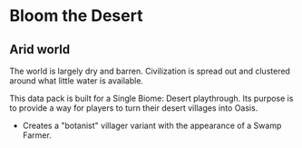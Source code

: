 # Bloom the Desert

## Arid world

The world is largely dry and barren. Civilization is spread out and clustered around what little water is available.

This data pack is built for a Single Biome: Desert playthrough.
Its purpose is to provide a way for players to turn their desert
villages into Oasis.

- Creates a "botanist" villager variant with the appearance of a Swamp Farmer.
